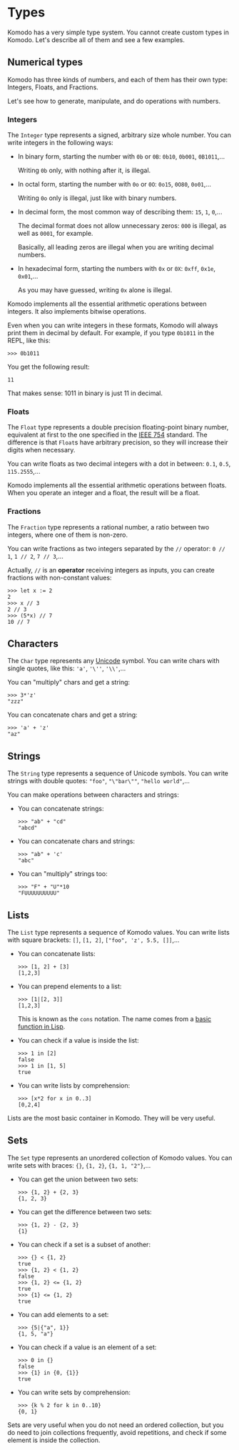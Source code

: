 # Types

Komodo has a very simple type system. You cannot create custom types in Komodo. Let's describe all of them and see a few examples.

## Numerical types

Komodo has three kinds of numbers, and each of them has their own type: Integers, Floats, and Fractions.

Let's see how to generate, manipulate, and do operations with numbers.

### Integers

The `Integer` type represents a signed, arbitrary size whole number. You can write integers in the following ways:

- In binary form, starting the number with `0b` or `0B`: `0b10`, `0b001`, `0B1011`,...
  
  Writing `0b` only, with nothing after it, is illegal.

- In octal form, starting the number with `0o` or `0O`: `0o15`, `0O80`, `0o01`,...

  Writing `0o` only is illegal, just like with binary numbers.

- In decimal form, the most common way of describing them: `15`, `1`, `0`,...

  The decimal format does not allow unnecessary zeros: `000` is illegal, as well as `0001`, for example.

  Basically, all leading zeros are illegal when you are writing decimal numbers.

- In hexadecimal form, starting the numbers with `0x` or `0X`: `0xff`, `0x1e`, `0x01`,...

  As you may have guessed, writing `0x` alone is illegal.

Komodo implements all the essential arithmetic operations between integers. It also implements bitwise operations.

Even when you can write integers in these formats, Komodo will always print them in decimal by default. For example, if you type `0b1011` in the REPL, like this:

```
>>> 0b1011
```

You get the following result:

```
11
```

That makes sense: 1011 in binary is just 11 in decimal.

### Floats

The `Float` type represents a double precision floating-point binary number, equivalent at first to the one specified in the [IEEE 754](https://en.wikipedia.org/wiki/IEEE_754) standard. The difference is that `Float`s have arbitrary precision, so they will increase their digits when necessary.

You can write floats as two decimal integers with a dot in between: `0.1`, `0.5`, `115.2555`,...

Komodo implements all the essential arithmetic operations between floats. When you operate an integer and a float, the result will be a float.

### Fractions

The `Fraction` type represents a rational number, a ratio between two integers, where one of them is non-zero.

You can write fractions as two integers separated by the `//` operator: `0 // 1`, `1 // 2`, `7 // 3`,...

Actually, `//` is an **operator** receiving integers as inputs, you can create fractions with non-constant values:

```
>>> let x := 2
2
>>> x // 3
2 // 3
>>> (5*x) // 7
10 // 7
```

## Characters

The `Char` type represents any [Unicode](https://home.unicode.org/) symbol. You can write chars with single quotes, like this: `'a'`, `'\''`, `'\\'`,...

You can "multiply" chars and get a string:

```
>>> 3*'z'
"zzz"
```

You can concatenate chars and get a string:

```
>>> 'a' + 'z'
"az"
```

## Strings

The `String` type represents a sequence of Unicode symbols. You can write strings with double quotes: `"foo"`, `"\"bar\""`, `"hello world"`,...

You can make operations between characters and strings:

- You can concatenate strings:
  ```
  >>> "ab" + "cd"
  "abcd"
  ```

- You can concatenate chars and strings:
  ```
  >>> "ab" + 'c'
  "abc"
  ```

- You can "multiply" strings too:
  ```
  >>> "F" + "U"*10
  "FUUUUUUUUUU"
  ```

## Lists

The `List` type represents a sequence of Komodo values. You can write lists with square brackets: `[]`, `[1, 2]`, `["foo", 'z', 5.5, []]`,...

- You can concatenate lists:
  ```
  >>> [1, 2] + [3]
  [1,2,3]
  ```
- You can prepend elements to a list:
  ```
  >>> [1|[2, 3]]
  [1,2,3]
  ```

  This is known as the `cons` notation. The name comes from a [basic function in Lisp](https://en.wikipedia.org/wiki/Cons).

- You can check if a value is inside the list:

  ```
  >>> 1 in [2]
  false
  >>> 1 in [1, 5]
  true
  ```

- You can write lists by comprehension:
  ```
  >>> [x*2 for x in 0..3]
  [0,2,4]
  ```

Lists are the most basic container in Komodo. They will be very useful.

## Sets

The `Set` type represents an unordered collection of Komodo values. You can write sets with braces: `{}`, `{1, 2}`, `{1, 1, "2"}`,...

- You can get the union between two sets:
  ```
  >>> {1, 2} + {2, 3}
  {1, 2, 3}
  ```

- You can get the difference between two sets:
  ```
  >>> {1, 2} - {2, 3}
  {1}
  ```

- You can check if a set is a subset of another:
  ```
  >>> {} < {1, 2}
  true
  >>> {1, 2} < {1, 2}
  false
  >>> {1, 2} <= {1, 2}
  true
  >>> {1} <= {1, 2}
  true
  ```

- You can add elements to a set:
  ```
  >>> {5|{"a", 1}}
  {1, 5, "a"}
  ```

- You can check if a value is an element of a set:
  ```
  >>> 0 in {}
  false
  >>> {1} in {0, {1}}
  true
  ```

- You can write sets by comprehension:
  ```
  >>> {k % 2 for k in 0..10}
  {0, 1}
  ```

Sets are very useful when you do not need an ordered collection, but you do need to join collections frequently, avoid repetitions, and check if some element is inside the collection.
